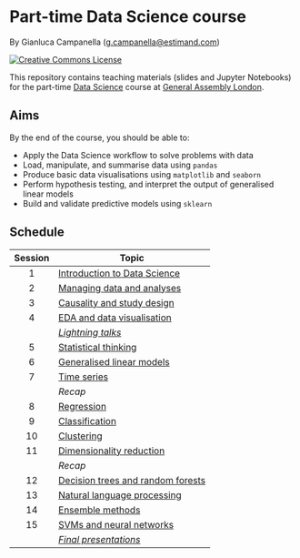 # Part-time Data Science course

By Gianluca Campanella (<g.campanella@estimand.com>)

[![Creative Commons License](https://i.creativecommons.org/l/by/4.0/80x15.png)](http://creativecommons.org/licenses/by/4.0/)

This repository contains teaching materials (slides and Jupyter Notebooks) for the part-time [Data Science](https://generalassemb.ly/education/data-science/london) course at [General Assembly London](https://generalassemb.ly/locations/london).

## Aims

By the end of the course, you should be able to:

* Apply the Data Science workflow to solve problems with data
* Load, manipulate, and summarise data using `pandas`
* Produce basic data visualisations using `matplotlib` and `seaborn`
* Perform hypothesis testing, and interpret the output of generalised linear models
* Build and validate predictive models using `sklearn`

## Schedule

| Session | Topic                                                                     |
|:-------:|---------------------------------------------------------------------------|
| 1       | [Introduction to Data Science](01_intro_to_data_science)                  |
| 2       | [Managing data and analyses](02_managing_data_and_analyses)               |
| 3       | [Causality and study design](03_causality_and_study_design)               |
| 4       | [EDA and data visualisation](04_eda_and_data_visualization)               |
|         | [*Lightning talks*](final_projects.md#lightning-talks)                    |
| 5       | [Statistical thinking](05_statistical_thinking)                           |
| 6       | [Generalised linear models](06_glms)                                      |
| 7       | [Time series](07_time_series)                                             |
|         | *Recap*                                                                   |
| 8       | [Regression](08_ml_regression)                                            |
| 9       | [Classification](09_ml_classification)                                    |
| 10      | [Clustering](10_ml_clustering)                                            |
| 11      | [Dimensionality reduction](11_ml_dimensionality_reduction)                |
|         | *Recap*                                                                   |
| 12      | [Decision trees and random forests](12_decision_trees_and_random_forests) |
| 13      | [Natural language processing](13_nlp)                                     |
| 14      | [Ensemble methods](14_ensemble_methods)                                   |
| 15      | [SVMs and neural networks](15_svms_and_neural_networks)                   |
|         | [*Final presentations*](final_projects.md#final-presentations)            |

